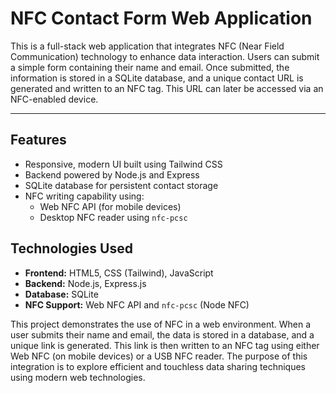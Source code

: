 # NFC Contact Form Web Application

This is a full-stack web application that integrates NFC (Near Field Communication) technology to enhance data interaction. Users can submit a simple form containing their name and email. Once submitted, the information is stored in a SQLite database, and a unique contact URL is generated and written to an NFC tag. This URL can later be accessed via an NFC-enabled device.

---

## Features

- Responsive, modern UI built using Tailwind CSS
- Backend powered by Node.js and Express
- SQLite database for persistent contact storage
- NFC writing capability using:
  - Web NFC API (for mobile devices)
  - Desktop NFC reader using `nfc-pcsc`

## Technologies Used

- **Frontend:** HTML5, CSS (Tailwind), JavaScript
- **Backend:** Node.js, Express.js
- **Database:** SQLite
- **NFC Support:** Web NFC API and `nfc-pcsc` (Node NFC)


This project demonstrates the use of NFC in a web environment. When a user submits their name and email, the data is stored in a database, and a unique link is generated. This link is then written to an NFC tag using either Web NFC (on mobile devices) or a USB NFC reader. The purpose of this integration is to explore efficient and touchless data sharing techniques using modern web technologies.